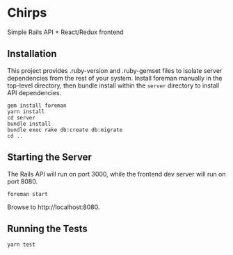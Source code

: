 # Chirps

Simple Rails API + React/Redux frontend

## Installation

This project provides .ruby-version and .ruby-gemset files to isolate server
dependencies from the rest of your system. Install foreman manually in the
top-level directory, then bundle install within the `server` directory to
install API dependencies.

```
gem install foreman
yarn install
cd server
bundle install
bundle exec rake db:create db:migrate
cd ..
```

## Starting the Server

The Rails API will run on port 3000, while the frontend dev server will run on
port 8080.

```
foreman start
```

Browse to http://localhost:8080.

## Running the Tests

```
yarn test
```